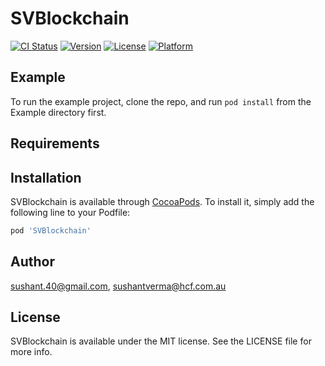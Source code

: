# SVBlockchain

[![CI Status](http://img.shields.io/travis/sushant.40@gmail.com/SVBlockchain.svg?style=flat)](https://travis-ci.org/sushant.40@gmail.com/SVBlockchain)
[![Version](https://img.shields.io/cocoapods/v/SVBlockchain.svg?style=flat)](http://cocoapods.org/pods/SVBlockchain)
[![License](https://img.shields.io/cocoapods/l/SVBlockchain.svg?style=flat)](http://cocoapods.org/pods/SVBlockchain)
[![Platform](https://img.shields.io/cocoapods/p/SVBlockchain.svg?style=flat)](http://cocoapods.org/pods/SVBlockchain)

## Example

To run the example project, clone the repo, and run `pod install` from the Example directory first.

## Requirements

## Installation

SVBlockchain is available through [CocoaPods](http://cocoapods.org). To install
it, simply add the following line to your Podfile:

```ruby
pod 'SVBlockchain'
```

## Author

sushant.40@gmail.com, sushantverma@hcf.com.au

## License

SVBlockchain is available under the MIT license. See the LICENSE file for more info.
